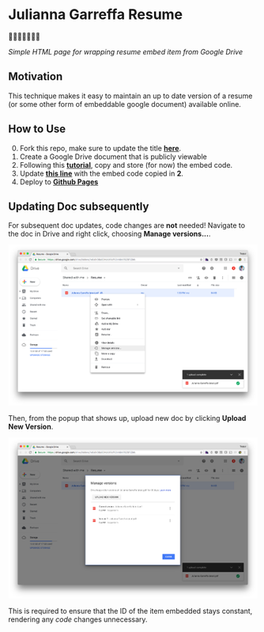 # Julianna Garreffa Resume
🎉🎈🎂🍾🎊🍻💃

*Simple HTML page for wrapping resume embed item from Google Drive*

## Motivation

This technique makes it easy to maintain an up to date version of a resume (or some other form of embeddable google document) available online.

## How to Use

0. Fork this repo, make sure to update the title **[here](https://github.com/jgarreffa112/resume/blob/master/index.html#L4)**.
1. Create a Google Drive document that is publicly viewable
2. Following this **[tutorial](http://www.alicekeeler.com/2016/06/05/google-drive-embed-pdf/)**, copy and store (for now) the embed code.
3. Update **[this line](https://github.com/jgarreffa112/resume/blob/master/index.html#L15)** with the embed code copied in **2**.
4. Deploy to **[Github Pages](https://help.github.com/articles/configuring-a-publishing-source-for-github-pages/#enabling-github-pages-to-publish-your-site-from-master-or-gh-pages)**

## Updating Doc subsequently

For subsequent doc updates, code changes are **not** needed! Navigate to the doc in Drive and right click, choosing **Manage versions...**.

![step1](https://github.com/jgarreffa112/resume/blob/master/screenshots/step1.png?raw=true)

Then, from the popup that shows up, upload new doc by clicking **Upload New Version**.

![step2](https://github.com/jgarreffa112/resume/blob/master/screenshots/step2.png?raw=true)

This is required to ensure that the ID of the item embedded stays constant, rendering any _code_ changes unnecessary.
